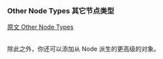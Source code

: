 ### Other Node Types  其它节点类型
[原文 Other Node Types](https://docs.cocos2d-x.org/cocos2d-x/v4/en/other_node_types/) 
<br>
<br>

除此之外，你还可以添加从 Node 派生的更高级的对象。
